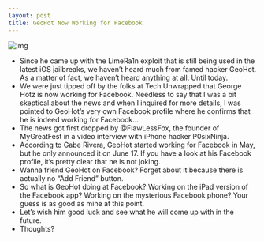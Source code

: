 ```yaml
---
layout: post
title: GeoHot Now Working for Facebook
---
```

![img](http://media.idownloadblog.com/wp-content/uploads/2011/06/geohot-facebook.jpg)
* Since he came up with the LimeRa1n exploit that is still being used in the latest iOS jailbreaks, we haven’t heard much from famed hacker GeoHot. As a matter of fact, we haven’t heard anything at all. Until today.
* We were just tipped off by the folks at Tech Unwrapped that George Hotz is now working for Facebook. Needless to say that I was a bit skeptical about the news and when I inquired for more details, I was pointed to GeoHot’s very own Facebook profile where he confirms that he is indeed working for Facebook…
* The news got first dropped by @FlawLessFox, the founder of MyGreatFest in a video interview with iPhone hacker P0sixNinja.
* According to Gabe Rivera, GeoHot started working for Facebook in May, but he only announced it on June 17. If you have a look at his Facebook profile, it’s pretty clear that he is not joking.
* Wanna friend GeoHot on Facebook? Forget about it because there is actually no “Add Friend” button.
* So what is GeoHot doing at Facebook? Working on the iPad version of the Facebook app? Working on the mysterious Facebook phone? Your guess is as good as mine at this point.
* Let’s wish him good luck and see what he will come up with in the future.
* Thoughts?

